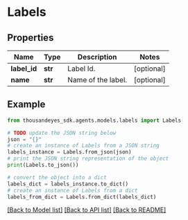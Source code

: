 # Labels


## Properties

Name | Type | Description | Notes
------------ | ------------- | ------------- | -------------
**label_id** | **str** | Label Id. | [optional] 
**name** | **str** | Name of the label. | [optional] 

## Example

```python
from thousandeyes_sdk.agents.models.labels import Labels

# TODO update the JSON string below
json = "{}"
# create an instance of Labels from a JSON string
labels_instance = Labels.from_json(json)
# print the JSON string representation of the object
print(Labels.to_json())

# convert the object into a dict
labels_dict = labels_instance.to_dict()
# create an instance of Labels from a dict
labels_from_dict = Labels.from_dict(labels_dict)
```
[[Back to Model list]](../README.md#documentation-for-models) [[Back to API list]](../README.md#documentation-for-api-endpoints) [[Back to README]](../README.md)


